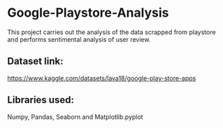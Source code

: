 # Google-Playstore-Analysis
This project carries out the analysis of the data scrapped from playstore and performs sentimental analysis of user review.
## Dataset link:
https://www.kaggle.com/datasets/lava18/google-play-store-apps
## Libraries used:
Numpy, Pandas, Seaborn and Matplotlib.pyplot

